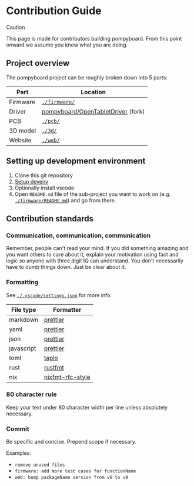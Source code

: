 # Contribution Guide

> [!CAUTION]
> This page is made for contributors building pompyboard.
> From this point onward we assume you know what you are doing.

## Project overview

The pompyboard project can be roughly broken down into 5 parts:

| Part     | Location                                       |
| -------- | ---------------------------------------------- |
| Firmware | [`./firmware/`](./firmware/)                   |
| Driver   | [pompyboard/OpenTabletDriver][otd-fork] (fork) |
| PCB      | [`./pcb/`](./pcb/)                             |
| 3D model | [`./3d/`](./3d/)                               |
| Website  | [`./web/`](./web/)                             |

## Setting up development environment

1. Clone this git repository
2. [Setup devenv](https://devenv.sh/getting-started)
3. Optionally install vscode
4. Open `README.md` file of the sub-project you want to work on
   (e.g. [`./firmware/README.md`](./firmware/README.md)) and go from there.

## Contribution standards

### Communication, communication, communication

Remember, people can't read your mind. If you did something amazing and you want
others to care about it, explain your motivation using fact and logic so anyone
with three digit IQ can understand. You don't necessarily have to dumb things
down. Just be clear about it.

### Formatting

See [`./.vscode/settings.json`](./.vscode/settings.json) for more info.

| File type  | Formatter                                                    |
| ---------- | ------------------------------------------------------------ |
| markdown   | [prettier](https://prettier.io/)                             |
| yaml       | [prettier](https://prettier.io/)                             |
| json       | [prettier](https://prettier.io/)                             |
| javascript | [prettier](https://prettier.io/)                             |
| toml       | [taplo](https://taplo.tamasfe.dev/cli/usage/formatting.html) |
| rust       | [rustfmt](https://github.com/rust-lang/rustfmt)              |
| nix        | [nixfmt-rfc-style](https://github.com/NixOS/nixfmt)          |

### 80 character rule

Keep your text under 80 character width per line unless absolutely necessary.

### Commit

Be specific and concise. Prepend scope if necessary.

Examples:

- `remove unused files`
- `firmware: add more test cases for functionName`
- `web: bump packageName version from v6 to v9`

<!-- Links -->

[otd-fork]: https://github.com/pompyboard/OpenTabletDriver
